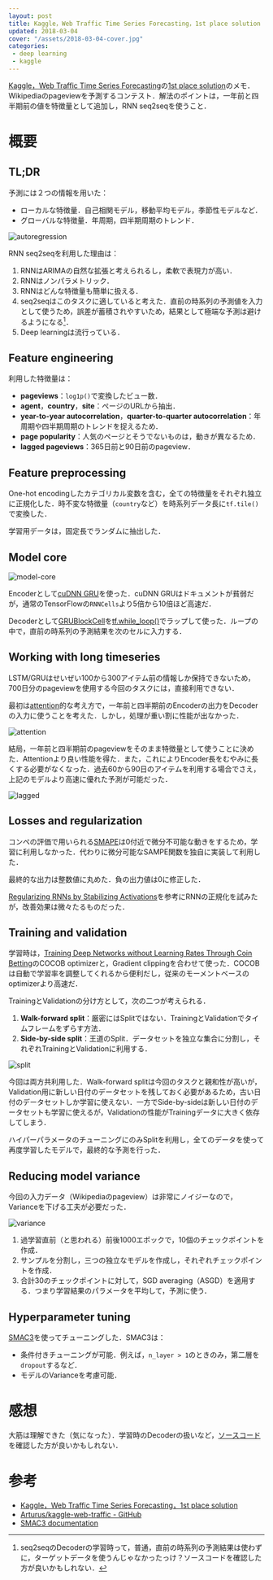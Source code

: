 ```yaml
---
layout: post
title: Kaggle，Web Traffic Time Series Forecasting，1st place solution
updated: 2018-03-04
cover: "/assets/2018-03-04-cover.jpg"
categories:
 - deep learning
 - kaggle
---
```


[Kaggle，Web Traffic Time Series Forecasting](https://www.kaggle.com/c/web-traffic-time-series-forecasting)の[1st place solution](https://www.kaggle.com/c/web-traffic-time-series-forecasting/discussion/43795)のメモ．Wikipediaのpageviewを予測するコンテスト．解法のポイントは，一年前と四半期前の値を特徴量として追加し，RNN seq2seqを使うこと．

# 概要

## TL;DR

予測には２つの情報を用いた：
- ローカルな特徴量．自己相関モデル，移動平均モデル，季節性モデルなど．
- グローバルな特徴量．年周期，四半期周期のトレンド．

![autoregression]({{site.baseurl}}/assets/2018-03-04-autoregression.png)

RNN seq2seqを利用した理由は：
1. RNNはARIMAの自然な拡張と考えられるし，柔軟で表現力が高い．
2. RNNはノンパラメトリック．
3. RNNはどんな特徴量も簡単に扱える．
4. seq2seqはこのタスクに適していると考えた．直前の時系列の予測値を入力として使うため，誤差が蓄積されやすいため，結果として極端な予測は避けるようになる[^1]．
5. Deep learningは流行っている．

[^1]: seq2seqのDecoderの学習時って，普通，直前の時系列の予測結果は使わずに，ターゲットデータを使うんじゃなかったっけ？ソースコードを確認した方が良いかもしれない．

## Feature engineering

利用した特徴量は：
- **pageviews**：`log1p()`で変換したビュー数．
- **agent**，**country**，**site**：ページのURLから抽出．
- **year-to-year autocorrelation**，**quarter-to-quarter autocorrelation**：年周期や四半期周期のトレンドを捉えるため．
- **page popularity**：人気のページとそうでないものは，動きが異なるため．
- **lagged pageviews**：365日前と90日前のpageview．

## Feature preprocessing

One-hot encodingしたカテゴリカル変数を含む，全ての特徴量をそれぞれ独立に正規化した．時不変な特徴量（`country`など）を時系列データ長に`tf.tile()`で変換した．

学習用データは，固定長でランダムに抽出した．

## Model core

![model-core]({{site.baseurl}}/assets/2018-03-04-model-core.png)

Encoderとして[cuDNN GRU](https://www.tensorflow.org/versions/master/api_docs/python/tf/contrib/cudnn_rnn/CudnnGRU)を使った．cuDNN GRUはドキュメントが貧弱だが，通常のTensorFlowの`RNNCells`より5倍から10倍ほど高速だ．

Decoderとして[GRUBlockCell](https://www.tensorflow.org/api_docs/python/tf/contrib/rnn/GRUBlockCell)を[tf.while_loop()](https://www.tensorflow.org/api_docs/python/tf/while_loop)でラップして使った．ループの中で，直前の時系列の予測結果を次のセルに入力する．

## Working with long timeseries

LSTM/GRUはせいぜい100から300アイテム前の情報しか保持できないため，700日分のpageviewを使用する今回のタスクには，直接利用できない．

最初は[attention](https://distill.pub/2016/augmented-rnns/)的な考え方で，一年前と四半期前のEncoderの出力をDecoderの入力に使うことを考えた．しかし，処理が重い割に性能が出なかった．

![attention]({{site.baseurl}}/assets/2018-03-04-attention.png)

結局，一年前と四半期前のpageviewをそのまま特徴量として使うことに決めた．Attentionより良い性能を得た．また，これによりEncoder長をむやみに長くする必要がなくなった．過去60から90日のアイテムを利用する場合でさえ，上記のモデルより高速に優れた予測が可能だった．

![lagged]({{site.baseurl}}/assets/2018-03-04-lagged.png)

## Losses and regularization

コンペの評価で用いられる[SMAPE](https://en.wikipedia.org/wiki/Symmetric_mean_absolute_percentage_error)は0付近で微分不可能な動きをするため，学習に利用しなかった．代わりに微分可能なSAMPE関数を独自に実装して利用した．

最終的な出力は整数値に丸めた．負の出力値は0に修正した．

[Regularizing RNNs by Stabilizing Activations](https://arxiv.org/abs/1511.08400)を参考にRNNの正規化を試みたが，改善効果は微々たるものだった．

## Training and validation

学習時は，[Training Deep Networks without Learning Rates Through Coin Betting](https://arxiv.org/abs/1705.07795)のCOCOB optimizerと，Gradient clippingを合わせて使った．COCOBは自動で学習率を調整してくれるから便利だし，従来のモーメントベースのoptimizerより高速だ．

TrainingとValidationの分け方として，次の二つが考えられる．
1. **Walk-forward split**：厳密にはSplitではない．TrainingとValidationでタイムフレームをずらす方法．
2. **Side-by-side split**：王道のSplit．データセットを独立な集合に分割し，それぞれTrainingとValidationに利用する．

![split]({{site.baseurl}}/assets/2018-03-04-split.png)

今回は両方共利用した．Walk-forward splitは今回のタスクと親和性が高いが，Validation用に新しい日付のデータセットを残しておく必要があるため，古い日付のデータセットしか学習に使えない．一方でSide-by-sideは新しい日付のデータセットも学習に使えるが，Validationの性能がTrainingデータに大きく依存してしまう．

ハイパーパラメータのチューニングにのみSplitを利用し，全てのデータを使って再度学習したモデルで，最終的な予測を行った．

## Reducing model variance

今回の入力データ（Wikipediaのpageview）は非常にノイジーなので，Varianceを下げる工夫が必要だった．

![variance]({{site.baseurl}}/assets/2018-03-04-variance.png)

1. 過学習直前（と思われる）前後1000エポックで，10個のチェックポイントを作成．
2. サンプルを分割し，三つの独立なモデルを作成し，それぞれチェックポイントを作成．
3. 合計30のチェックポイントに対して，SGD averaging（ASGD）を適用する．つまり学習結果のパラメータを平均して，予測に使う．

## Hyperparameter tuning

[SMAC3](https://automl.github.io/SMAC3/stable/)を使ってチューニングした．SMAC3は：

- 条件付きチューニングが可能．例えば，`n_layer > 1`のときのみ，第二層を`dropout`するなど．
- モデルのVarianceを考慮可能．

# 感想

大筋は理解できた（気になった）．学習時のDecoderの扱いなど，[ソースコード](https://github.com/Arturus/kaggle-web-traffic)を確認した方が良いかもしれない．

# 参考

- [Kaggle，Web Traffic Time Series Forecasting，1st place solution](https://www.kaggle.com/c/web-traffic-time-series-forecasting/discussion/43795)
- [Arturus/kaggle-web-traffic - GitHub](https://github.com/Arturus/kaggle-web-traffic)
- [SMAC3 documentation](https://automl.github.io/SMAC3/stable/)
